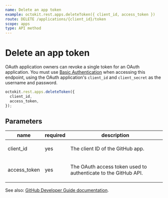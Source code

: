 ```yaml
---
name: Delete an app token
example: octokit.rest.apps.deleteToken({ client_id, access_token })
route: DELETE /applications/{client_id}/token
scope: apps
type: API method
---
```


# Delete an app token

OAuth application owners can revoke a single token for an OAuth application. You must use [Basic Authentication](https://docs.github.com/enterprise-cloud@latest//rest/overview/other-authentication-methods#basic-authentication) when accessing this endpoint, using the OAuth application's `client_id` and `client_secret` as the username and password.

```js
octokit.rest.apps.deleteToken({
  client_id,
  access_token,
});
```

## Parameters

<table>
  <thead>
    <tr>
      <th>name</th>
      <th>required</th>
      <th>description</th>
    </tr>
  </thead>
  <tbody>
    <tr><td>client_id</td><td>yes</td><td>

The client ID of the GitHub app.

</td></tr>
<tr><td>access_token</td><td>yes</td><td>

The OAuth access token used to authenticate to the GitHub API.

</td></tr>
  </tbody>
</table>

See also: [GitHub Developer Guide documentation](https://docs.github.com/enterprise-cloud@latest//rest/reference/apps#delete-an-app-token).
